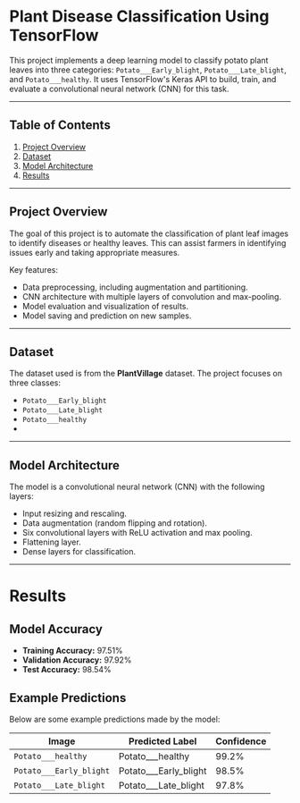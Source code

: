 # Plant Disease Classification Using TensorFlow

This project implements a deep learning model to classify potato plant leaves into three categories: `Potato___Early_blight`, `Potato___Late_blight`, and `Potato___healthy`. It uses TensorFlow's Keras API to build, train, and evaluate a convolutional neural network (CNN) for this task.

---

## Table of Contents
1. [Project Overview](#project-overview)
2. [Dataset](#dataset)
3. [Model Architecture](#model-architecture)
4. [Results](#results)

---

## Project Overview

The goal of this project is to automate the classification of plant leaf images to identify diseases or healthy leaves. This can assist farmers in identifying issues early and taking appropriate measures.

Key features:
- Data preprocessing, including augmentation and partitioning.
- CNN architecture with multiple layers of convolution and max-pooling.
- Model evaluation and visualization of results.
- Model saving and prediction on new samples.

---

## Dataset

The dataset used is from the **PlantVillage** dataset. The project focuses on three classes:
- `Potato___Early_blight`
- `Potato___Late_blight`
- `Potato___healthy`
- 
---

## Model Architecture

The model is a convolutional neural network (CNN) with the following layers:
- Input resizing and rescaling.
- Data augmentation (random flipping and rotation).
- Six convolutional layers with ReLU activation and max pooling.
- Flattening layer.
- Dense layers for classification.

---

# Results

## Model Accuracy

- **Training Accuracy:** 97.51%  
- **Validation Accuracy:** 97.92%  
- **Test Accuracy:** 98.54%  

## Example Predictions

Below are some example predictions made by the model:

| Image                 | Predicted Label        | Confidence |
|-----------------------|------------------------|------------|
| `Potato___healthy`    | Potato___healthy       | 99.2%      |
| `Potato___Early_blight` | Potato___Early_blight | 98.5%      |
| `Potato___Late_blight`  | Potato___Late_blight  | 97.8%      |

